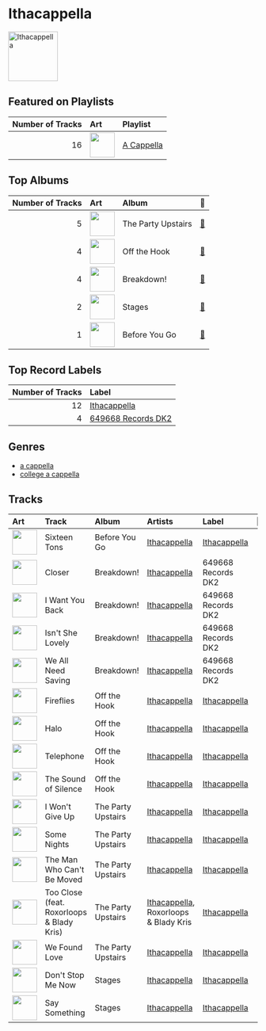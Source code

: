 
# Ithacappella


<img src="https://i.scdn.co/image/ab6761610000e5ebd7125855c1ecfb7680363db7" alt="Ithacappella" width="100" />

## Featured on Playlists
|   Number of Tracks | Art                                                                                                                                                                                                                         | Playlist                                 |
|-------------------:|:----------------------------------------------------------------------------------------------------------------------------------------------------------------------------------------------------------------------------|:-----------------------------------------|
|                 16 | <img src="https://mosaic.scdn.co/640/ab67616d0000b2735d990e8b45c848dc22885f89ab67616d0000b27362f44cdb37183a309fc1032fab67616d0000b27384470dd6235917e2e40e11f0ab67616d0000b273bb7018e16a77e5ce4744fa93" alt="" width="50" /> | [A Cappella](../playlists/a_cappella.md) |
## Top Albums

|   Number of Tracks | Art                                                                                              | Album              | 🔗                                                          |
|-------------------:|:-------------------------------------------------------------------------------------------------|:-------------------|:-----------------------------------------------------------|
|                  5 | <img src="https://i.scdn.co/image/ab67616d0000b273bcad2453bb8a140067a4d4e2" alt="" width="50" /> | The Party Upstairs | [🔗](https://open.spotify.com/album/2AIAKP2FxbYNjmwQgAkqZz) |
|                  4 | <img src="https://i.scdn.co/image/ab67616d0000b2733c8896f56a068816ef63165b" alt="" width="50" /> | Off the Hook       | [🔗](https://open.spotify.com/album/1wfYTTpHsGxvIjDwsPLAAC) |
|                  4 | <img src="https://i.scdn.co/image/ab67616d0000b27334ceeb441ebadc373617e460" alt="" width="50" /> | Breakdown!         | [🔗](https://open.spotify.com/album/7u7dNsbxjcxVoffJELqtCV) |
|                  2 | <img src="https://i.scdn.co/image/ab67616d0000b27379b679128839141600389209" alt="" width="50" /> | Stages             | [🔗](https://open.spotify.com/album/3mnYoDcAHKx6uA91f7rtAa) |
|                  1 | <img src="https://i.scdn.co/image/ab67616d0000b2733292818e78cd81fa4ba67fd2" alt="" width="50" /> | Before You Go      | [🔗](https://open.spotify.com/album/00x5MddnbpBoWJWtubLhHH) |

## Top Record Labels

|   Number of Tracks | Label                                                 |
|-------------------:|:------------------------------------------------------|
|                 12 | [Ithacappella](../labels/ithacappella.md)             |
|                  4 | [649668 Records DK2](../labels/649668_records_dk2.md) |

## Genres

- [a cappella](../genres/a_cappella.md)
- [college a cappella](../genres/college_a_cappella.md)

## Tracks

| Art                                                                                              | Track                                     | Album              | Artists                                                  | Label                                     | 💚   | 🔗                                                          |
|:-------------------------------------------------------------------------------------------------|:------------------------------------------|:-------------------|:---------------------------------------------------------|:------------------------------------------|:----|:-----------------------------------------------------------|
| <img src="https://i.scdn.co/image/ab67616d0000b2733292818e78cd81fa4ba67fd2" alt="" width="50" /> | Sixteen Tons                              | Before You Go      | [Ithacappella](ithacappella.md)                          | [Ithacappella](../labels/ithacappella.md) |     | [🔗](https://open.spotify.com/track/1eBmRgj1SjBwnRYMImzhg5) |
| <img src="https://i.scdn.co/image/ab67616d0000b27334ceeb441ebadc373617e460" alt="" width="50" /> | Closer                                    | Breakdown!         | [Ithacappella](ithacappella.md)                          | 649668 Records DK2                        |     | [🔗](https://open.spotify.com/track/0Hn3xNL4W9NRwyY2l4GJFY) |
| <img src="https://i.scdn.co/image/ab67616d0000b27334ceeb441ebadc373617e460" alt="" width="50" /> | I Want You Back                           | Breakdown!         | [Ithacappella](ithacappella.md)                          | 649668 Records DK2                        |     | [🔗](https://open.spotify.com/track/3RZlEBnJJzfzqOr7UUlMZ8) |
| <img src="https://i.scdn.co/image/ab67616d0000b27334ceeb441ebadc373617e460" alt="" width="50" /> | Isn't She Lovely                          | Breakdown!         | [Ithacappella](ithacappella.md)                          | 649668 Records DK2                        |     | [🔗](https://open.spotify.com/track/0ZSOQ9LuxzBbGk9bJ4vVvl) |
| <img src="https://i.scdn.co/image/ab67616d0000b27334ceeb441ebadc373617e460" alt="" width="50" /> | We All Need Saving                        | Breakdown!         | [Ithacappella](ithacappella.md)                          | 649668 Records DK2                        |     | [🔗](https://open.spotify.com/track/0gve0tHDC9HABOSzsbcouZ) |
| <img src="https://i.scdn.co/image/ab67616d0000b2733c8896f56a068816ef63165b" alt="" width="50" /> | Fireflies                                 | Off the Hook       | [Ithacappella](ithacappella.md)                          | [Ithacappella](../labels/ithacappella.md) |     | [🔗](https://open.spotify.com/track/32Z70Jce3icBWnVZrZHt68) |
| <img src="https://i.scdn.co/image/ab67616d0000b2733c8896f56a068816ef63165b" alt="" width="50" /> | Halo                                      | Off the Hook       | [Ithacappella](ithacappella.md)                          | [Ithacappella](../labels/ithacappella.md) |     | [🔗](https://open.spotify.com/track/5qlpHkmxJntPok8hKIPcrY) |
| <img src="https://i.scdn.co/image/ab67616d0000b2733c8896f56a068816ef63165b" alt="" width="50" /> | Telephone                                 | Off the Hook       | [Ithacappella](ithacappella.md)                          | [Ithacappella](../labels/ithacappella.md) |     | [🔗](https://open.spotify.com/track/2Be3QDAcqCqaqZLuO64J87) |
| <img src="https://i.scdn.co/image/ab67616d0000b2733c8896f56a068816ef63165b" alt="" width="50" /> | The Sound of Silence                      | Off the Hook       | [Ithacappella](ithacappella.md)                          | [Ithacappella](../labels/ithacappella.md) |     | [🔗](https://open.spotify.com/track/4tptZOGxMiwN7jB3mwY9Uq) |
| <img src="https://i.scdn.co/image/ab67616d0000b273bcad2453bb8a140067a4d4e2" alt="" width="50" /> | I Won't Give Up                           | The Party Upstairs | [Ithacappella](ithacappella.md)                          | [Ithacappella](../labels/ithacappella.md) |     | [🔗](https://open.spotify.com/track/4fK1ojDf3LYPh4KhNWoQFi) |
| <img src="https://i.scdn.co/image/ab67616d0000b273bcad2453bb8a140067a4d4e2" alt="" width="50" /> | Some Nights                               | The Party Upstairs | [Ithacappella](ithacappella.md)                          | [Ithacappella](../labels/ithacappella.md) |     | [🔗](https://open.spotify.com/track/5ys1Y4xf0vaKR8HjonRl21) |
| <img src="https://i.scdn.co/image/ab67616d0000b273bcad2453bb8a140067a4d4e2" alt="" width="50" /> | The Man Who Can't Be Moved                | The Party Upstairs | [Ithacappella](ithacappella.md)                          | [Ithacappella](../labels/ithacappella.md) |     | [🔗](https://open.spotify.com/track/6wUSJugAinSVEgJu8S50Ou) |
| <img src="https://i.scdn.co/image/ab67616d0000b273bcad2453bb8a140067a4d4e2" alt="" width="50" /> | Too Close (feat. Roxorloops & Blady Kris) | The Party Upstairs | [Ithacappella](ithacappella.md), Roxorloops & Blady Kris | [Ithacappella](../labels/ithacappella.md) |     | [🔗](https://open.spotify.com/track/3mTJZn9RT8dd9cOXLq3Kgj) |
| <img src="https://i.scdn.co/image/ab67616d0000b273bcad2453bb8a140067a4d4e2" alt="" width="50" /> | We Found Love                             | The Party Upstairs | [Ithacappella](ithacappella.md)                          | [Ithacappella](../labels/ithacappella.md) |     | [🔗](https://open.spotify.com/track/4p2CmpzQB1PzgCssyQepPg) |
| <img src="https://i.scdn.co/image/ab67616d0000b27379b679128839141600389209" alt="" width="50" /> | Don't Stop Me Now                         | Stages             | [Ithacappella](ithacappella.md)                          | [Ithacappella](../labels/ithacappella.md) |     | [🔗](https://open.spotify.com/track/4DBs9w3PojGatSDbT42vS7) |
| <img src="https://i.scdn.co/image/ab67616d0000b27379b679128839141600389209" alt="" width="50" /> | Say Something                             | Stages             | [Ithacappella](ithacappella.md)                          | [Ithacappella](../labels/ithacappella.md) |     | [🔗](https://open.spotify.com/track/03ZafJ5f3rfyF9fSB8JkX8) |